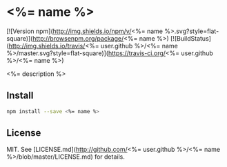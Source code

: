 # <%= name %>

[![Version npm](http://img.shields.io/npm/v/<%= name %>.svg?style=flat-square)](http://browsenpm.org/package/<%= name %>)
[![BuildStatus](http://img.shields.io/travis/<%= user.github %>/<%= name %>/master.svg?style=flat-square)](https://travis-ci.org/<%= user.github %>/<%= name %>)

<%= description %>

## Install

```sh
npm install --save <%= name %>
```

## License

MIT. See [LICENSE.md](http://github.com/<%= user.github %>/<%= name %>/blob/master/LICENSE.md) for details.
